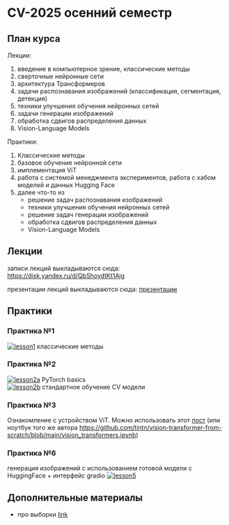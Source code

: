 # CV-2025 осенний семестр
## План курса
Лекции:
1. введение в компьютерное зрение, классические методы
2. сверточные нейронные сети
3. архитектура Трансформеров
4. задачи распознавания изображений (классификация, сегментация, детекция)
5. техники улучшения обучения нейронных сетей
6. задачи генерации изображений
7. обработка сдвигов распределения данных
8. Vision-Language Models

Практики:
1. Классические методы
2. базовое обучение нейронной сети
3. имплементация ViT
4. работа с системой менеджмента экспериментов, 
    работа с хабом моделей и данных Hugging Face
5. далее что-то из
    * решение задач распознавания изображений
    * техники улучшения обучения нейронных сетей
    * решение задач генерации изображений
    * обработка сдвигов распределения данных
    * Vision-Language Models

## Лекции
записи лекций выкладываются сюда: https://disk.yandex.ru/d/QbShoydtKt1Ajg

презентации лекций выкладываются сюда: [презентации](/презентации)

## Практики
### Практика №1
[![lesson1](https://colab.research.google.com/assets/colab-badge.svg)](https://colab.research.google.com/drive/1dS0iHbqD7c85yDNL3-x16HTWz6_x9hXp?usp=sharing) 
классические методы <br/>
### Практика №2
[![lesson2a](https://colab.research.google.com/assets/colab-badge.svg)](https://colab.research.google.com/drive/1ntMVAxQR914v65Zwud7r0Py4Hp-LAdnx?usp=sharing) 
PyTorch basics <br/>
[![lesson2b](https://colab.research.google.com/assets/colab-badge.svg)](https://colab.research.google.com/drive/15yo5HDJnfVGFJ9ciNxHTPFH2xicCaIA5?usp=sharing)
стандартное обучение CV модели <br/>
### Практика №3
Ознакомление с устройством ViT. Можно использовать этот [пост](https://tintn.github.io/Implementing-Vision-Transformer-from-Scratch/) (или ноутбук того же автора https://github.com/tintn/vision-transformer-from-scratch/blob/main/vision_transformers.ipynb)
### Практика №6
генерация изображений с использованием готовой модели с HuggingFace + интерфейс gradio [![lesson5](https://colab.research.google.com/assets/colab-badge.svg)](https://colab.research.google.com/drive/1rPxPzrKD4AlBFbxRtw31uHt4eVIP8H6S?usp=sharing)

## Дополнительные материалы
* про выборки [link](/материалы/выборки.md)